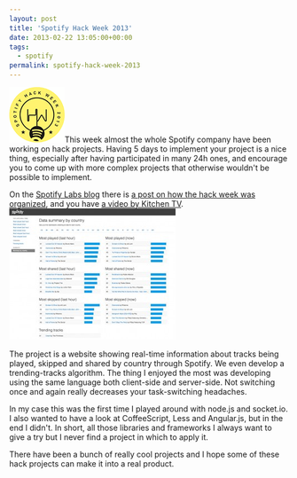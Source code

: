 ```yaml
---
layout: post
title: 'Spotify Hack Week 2013'
date: 2013-02-22 13:05:00+00:00
tags:
  - spotify
permalink: spotify-hack-week-2013
---
```


![Spotify Hack Week](/assets/images/posts/spotify-hackweek-logo.png)This week almost the whole Spotify company have been working on hack projects. Having 5 days to implement your project is a nice thing, especially after having participated in many 24h ones, and encourage you to come up with more complex projects that otherwise wouldn't be possible to implement.

On the [Spotify Labs blog](http://labs.spotify.com/) there is [a post on how the hack week was organized](http://labs.spotify.com/2013/02/15/organizing-a-hack-week/), and you have [a video by Kitchen TV](http://kitchen-tv.com/2013/projects/spotify-hack-week/).
[![Spotify Trends Project](/assets/images/posts/spotify-trends-hackweek-300x237.jpg)](/assets/images/posts/spotify-trends-hackweek.jpg)
<!-- more -->
The project is a website showing real-time information about tracks being played, skipped and shared by country through Spotify. We even develop a trending-tracks algorithm.
The thing I enjoyed the most was developing using the same language both client-side and server-side. Not switching once and again really decreases your task-switching headaches.

In my case this was the first time I played around with node.js and socket.io. I also wanted to have a look at CoffeeScript, Less and Angular.js, but in the end I didn't. In short, all those libraries and frameworks I always want to give a try but I never find a project in which to apply it.

There have been a bunch of really cool projects and I hope some of these hack projects can make it into a real product.

